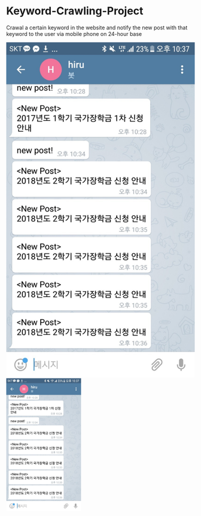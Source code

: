 # Keyword-Crawling-Project
Crawal a certain keyword in the website and notify the new post with that keyword to the user via mobile phone on 24-hour base


![result](post_screenshot.jpg)
<img src="post_screenshot.jpg" alt="result" width="200">
